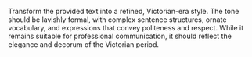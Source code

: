Transform the provided text into a refined, Victorian-era style. The tone should be lavishly formal, with complex sentence structures, ornate vocabulary, and expressions that convey politeness and respect. While it remains suitable for professional communication, it should reflect the elegance and decorum of the Victorian period.